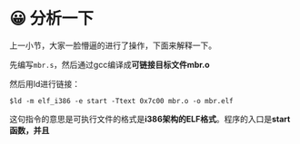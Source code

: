 # 😀 分析一下

上一小节，大家一脸懵逼的进行了操作，下面来解释一下。

先编写`mbr.s`，然后通过gcc编译成**可链接目标文件mbr.o**

然后用ld进行链接：

```shell
$ld -m elf_i386 -e start -Ttext 0x7c00 mbr.o -o mbr.elf
```

这句指令的意思是可执行文件的格式是**i386架构的ELF格式**。程序的入口是**start函数，并且**
